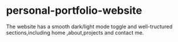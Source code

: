 ﻿# personal-portfolio-website
The website has a smooth dark/light mode toggle and well-tructured sections,including home ,about,projects and contact me.
